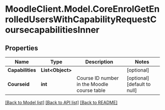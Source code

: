 # MoodleClient.Model.CoreEnrolGetEnrolledUsersWithCapabilityRequestCoursecapabilitiesInner

## Properties

Name | Type | Description | Notes
------------ | ------------- | ------------- | -------------
**Capabilities** | **List&lt;Object&gt;** |  | [optional] 
**Courseid** | **int** | Course ID number in the Moodle course table | [optional] [default to null]

[[Back to Model list]](../README.md#documentation-for-models) [[Back to API list]](../README.md#documentation-for-api-endpoints) [[Back to README]](../README.md)

